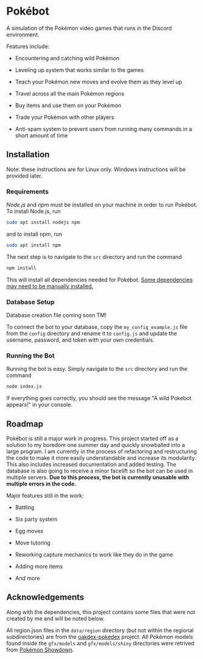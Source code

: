 # Pokébot

A simulation of the Pokémon video games that runs in the Discord environment.

Features include:

* Encountering and catching wild Pokémon

* Leveling up system that works similar to the games

* Teach your Pokémon new moves and evolve them as they level up

* Travel across all the main Pokémon regions

* Buy items and use them on your Pokémon

* Trade your Pokémon with other players

* Anti-spam system to prevent users from running many commands in a short amount of time

## Installation

Note: these instructions are for Linux only. Windows instructions will be provided later.

### Requirements

*Node.js* and *npm* must be installed on your machine in order to run Pokébot. To install Node.js, run

```bash
sudo apt install nodejs npm
```

and to install npm, run

```bash
sudo apt install npm
```

The next step is to navigate to the `src` directory and run the command

```bash
npm install
```

This will install all dependencies needed for Pokébot. [Some dependencies may need to be manually installed.](https://stackoverflow.com/questions/35207380/how-to-install-npm-peer-dependencies-automatically/35207983)

### Database Setup

Database creation file coming soon TM!

To connect the bot to your database, copy the `my_config_example.js` file from the `config` directory and rename it to `config.js` and update the username, password, and token with your own credentials.

### Running the Bot

Running the bot is easy. Simply navigate to the `src` directory and run the command

```bash
node index.js
```

If everything goes correctly, you should see the message "A wild Pokebot appears!" in your console.

## Roadmap

Pokébot is still a major work in progress. This project started off as a solution to my boredom one summer day and quickly snowballed into a large program. I am currently in the process of refactoring and restructuring the code to make it more easily understandable and increase its modularity. This also includes increased documentation and added testing. The database is also going to receive a minor facelift so the bot can be used in multiple servers. **Due to this process, the bot is currently unusable with multiple errors in the code.**

Major features still in the work:

* Battling

* Six party system

* Egg moves

* Move tutoring

* Reworking capture mechanics to work like they do in the game

* Adding more items

* And more

## Acknowledgements

Along with the dependencies, this project contains some files that were not created by me and will be noted below.

All region.json files in the `data/region` directory (but not within the regional subdirectories) are from the [oakdex-pokedex](https://github.com/jalyna/oakdex-pokedex) project. All Pokémon models found inside the `gfx/models` and `gfx/models/shiny` directories were retrived from [Pokémon Showdown](https://pokemonshowdown.com/).